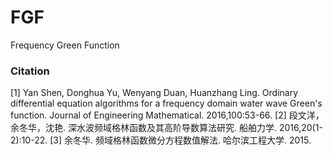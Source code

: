 # FGF
Frequency Green Function

### Citation
[1] Yan Shen, Donghua Yu, Wenyang Duan, Huanzhang Ling. Ordinary differential equation algorithms for a frequency domain water wave 
    Green's function. Journal of Engineering Mathematical. 2016,100:53-66.
[2] 段文洋，余冬华，沈艳. 深水波频域格林函数及其高阶导数算法研究. 船舶力学. 2016,20(1-2):10-22.
[3] 余冬华. 频域格林函数微分方程数值解法. 哈尔滨工程大学. 2015.
